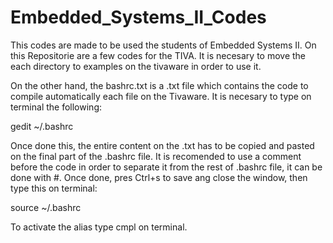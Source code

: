 # Embedded_Systems_II_Codes

This codes are made to be used the students of Embedded Systems II.
On this Repositorie are a few codes for the TIVA. It is necesary to move the each directory to examples on the tivaware
in order to use it.

On the other hand, the bashrc.txt is a .txt file which contains the code to compile automatically each file on the
Tivaware. It is necesary to type on terminal the following:

gedit ~/.bashrc

Once done this, the entire content on the .txt has to be copied and pasted on the final part of the .bashrc file.
It is recomended to use a comment before the code in order to separate it from the rest of .bashrc file, it can be
done with #. Once done, pres Ctrl+s to save ang close the window, then type this on terminal:

source ~/.bashrc

To activate the alias type cmpl on terminal.
